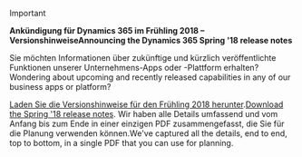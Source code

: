 > [!IMPORTANT]
> <span data-ttu-id="1b813-101">**Ankündigung für Dynamics 365 im Frühling 2018 – Versionshinweise**</span><span class="sxs-lookup"><span data-stu-id="1b813-101">**Announcing the Dynamics 365 Spring '18 release notes**</span></span>
>
> <span data-ttu-id="1b813-102">Sie möchten Informationen über zukünftige und kürzlich veröffentlichte Funktionen unserer Unternehmens-Apps oder -Plattform erhalten?</span><span class="sxs-lookup"><span data-stu-id="1b813-102">Wondering about upcoming and recently released capabilities in any of our business apps or platform?</span></span> 
> 
> <span data-ttu-id="1b813-103">[Laden Sie die Versionshinweise für den Frühling 2018 herunter](https://go.microsoft.com/fwlink/?linkid=870424).</span><span class="sxs-lookup"><span data-stu-id="1b813-103">[Download the Spring '18 release notes](https://go.microsoft.com/fwlink/?linkid=870424).</span></span> <span data-ttu-id="1b813-104">Wir haben alle Details umfassend und vom Anfang bis zum Ende in einer einzigen PDF zusammengefasst, die Sie für die Planung verwenden können.</span><span class="sxs-lookup"><span data-stu-id="1b813-104">We've captured all the details, end to end, top to bottom, in a single PDF that you can use for planning.</span></span> 
